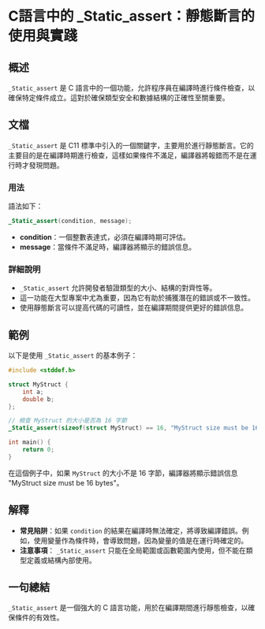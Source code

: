 <!--
Meta Description: # C語言中的 _Static_assert：靜態斷言的使用與實踐 ## 概述 `_Static_assert` 是 C 語言中的一個功能，允許程序員在編譯時進行條件檢查，以確保特定條件成立。這對於確保類型安全和數據結構的正確性至關重要。 ## 文檔 `_Static_assert` 是 C11 標...
Meta Keywords: _static_assert, mystruct, condition, message, struct
-->

# C語言中的 _Static_assert：靜態斷言的使用與實踐

## 概述
`_Static_assert` 是 C 語言中的一個功能，允許程序員在編譯時進行條件檢查，以確保特定條件成立。這對於確保類型安全和數據結構的正確性至關重要。

## 文檔
`_Static_assert` 是 C11 標準中引入的一個關鍵字，主要用於進行靜態斷言。它的主要目的是在編譯時期進行檢查，這樣如果條件不滿足，編譯器將報錯而不是在運行時才發現問題。

### 用法
語法如下：
```c
_Static_assert(condition, message);
```
- **condition**：一個整數表達式，必須在編譯時期可評估。
- **message**：當條件不滿足時，編譯器將顯示的錯誤信息。

### 詳細說明
- `_Static_assert` 允許開發者驗證類型的大小、結構的對齊性等。
- 這一功能在大型專案中尤為重要，因為它有助於捕獲潛在的錯誤或不一致性。
- 使用靜態斷言可以提高代碼的可讀性，並在編譯期間提供更好的錯誤信息。

## 範例
以下是使用 `_Static_assert` 的基本例子：

```c
#include <stddef.h>

struct MyStruct {
    int a;
    double b;
};

// 檢查 MyStruct 的大小是否為 16 字節
_Static_assert(sizeof(struct MyStruct) == 16, "MyStruct size must be 16 bytes");

int main() {
    return 0;
}
```
在這個例子中，如果 `MyStruct` 的大小不是 16 字節，編譯器將顯示錯誤信息 "MyStruct size must be 16 bytes"。

## 解釋
- **常見陷阱**：如果 `condition` 的結果在編譯時無法確定，將導致編譯錯誤。例如，使用變量作為條件時，會導致問題，因為變量的值是在運行時確定的。
- **注意事項**： `_Static_assert` 只能在全局範圍或函數範圍內使用，但不能在類型定義或結構內部使用。

## 一句總結
`_Static_assert` 是一個強大的 C 語言功能，用於在編譯期間進行靜態檢查，以確保條件的有效性。